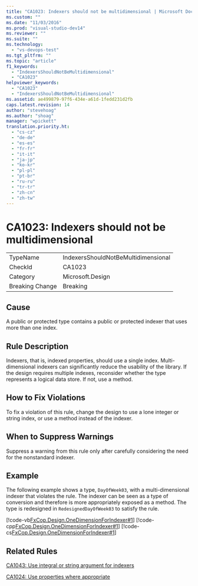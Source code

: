 ```yaml
---
title: "CA1023: Indexers should not be multidimensional | Microsoft Docs"
ms.custom: ""
ms.date: "11/03/2016"
ms.prod: "visual-studio-dev14"
ms.reviewer: ""
ms.suite: ""
ms.technology: 
  - "vs-devops-test"
ms.tgt_pltfrm: ""
ms.topic: "article"
f1_keywords: 
  - "IndexersShouldNotBeMultidimensional"
  - "CA1023"
helpviewer_keywords: 
  - "CA1023"
  - "IndexersShouldNotBeMultidimensional"
ms.assetid: ae499879-97f6-434e-a61d-1fedd231d2fb
caps.latest.revision: 14
author: "stevehoag"
ms.author: "shoag"
manager: "wpickett"
translation.priority.ht: 
  - "cs-cz"
  - "de-de"
  - "es-es"
  - "fr-fr"
  - "it-it"
  - "ja-jp"
  - "ko-kr"
  - "pl-pl"
  - "pt-br"
  - "ru-ru"
  - "tr-tr"
  - "zh-cn"
  - "zh-tw"
---
```

# CA1023: Indexers should not be multidimensional
|||  
|-|-|  
|TypeName|IndexersShouldNotBeMultidimensional|  
|CheckId|CA1023|  
|Category|Microsoft.Design|  
|Breaking Change|Breaking|  
  
## Cause  
 A public or protected type contains a public or protected indexer that uses more than one index.  
  
## Rule Description  
 Indexers, that is, indexed properties, should use a single index. Multi-dimensional indexers can significantly reduce the usability of the library. If the design requires multiple indexes, reconsider whether the type represents a logical data store. If not, use a method.  
  
## How to Fix Violations  
 To fix a violation of this rule, change the design to use a lone integer or string index, or use a method instead of the indexer.  
  
## When to Suppress Warnings  
 Suppress a warning from this rule only after carefully considering the need for the nonstandard indexer.  
  
## Example  
 The following example shows a type, `DayOfWeek03`, with a multi-dimensional indexer that violates the rule. The indexer can be seen as a type of conversion and therefore is more appropriately exposed as a method. The type is redesigned in `RedesignedDayOfWeek03` to satisfy the rule.  
  
 [!code-vb[FxCop.Design.OneDimensionForIndexer#1](../code-quality/codesnippet/VisualBasic/ca1023-indexers-should-not-be-multidimensional_1.vb)]
 [!code-cpp[FxCop.Design.OneDimensionForIndexer#1](../code-quality/codesnippet/CPP/ca1023-indexers-should-not-be-multidimensional_1.cpp)]
 [!code-cs[FxCop.Design.OneDimensionForIndexer#1](../code-quality/codesnippet/CSharp/ca1023-indexers-should-not-be-multidimensional_1.cs)]  
  
## Related Rules  
 [CA1043: Use integral or string argument for indexers](../code-quality/ca1043-use-integral-or-string-argument-for-indexers.md)  
  
 [CA1024: Use properties where appropriate](../code-quality/ca1024-use-properties-where-appropriate.md)